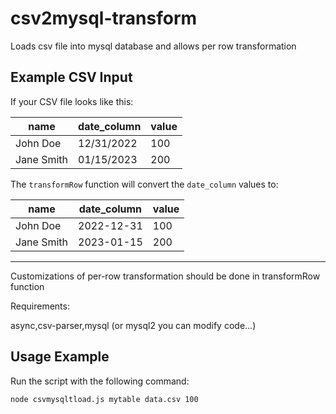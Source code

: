 # csv2mysql-transform
Loads csv file into mysql database and allows per row transformation

## Example CSV Input

If your CSV file looks like this:

| **name**     | **date_column** | **value** |
|--------------|-----------------|-----------|
| John Doe     | 12/31/2022      | 100       |
| Jane Smith   | 01/15/2023      | 200       |

The `transformRow` function will convert the `date_column` values to:

| **name**     | **date_column** | **value** |
|--------------|-----------------|-----------|
| John Doe     | 2022-12-31      | 100       |
| Jane Smith   | 2023-01-15      | 200       |

---

Customizations of per-row transformation should be done in transformRow function

Requirements: 

async,csv-parser,mysql (or mysql2 you can modify code...)

## Usage Example

Run the script with the following command:

```bash
node csvmysqltload.js mytable data.csv 100
